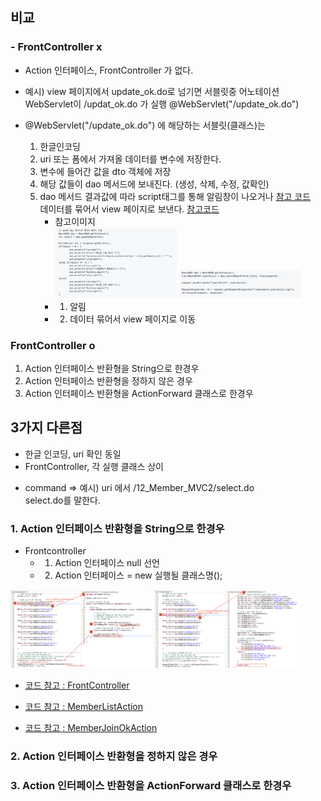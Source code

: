 ## 비교

### - FrontController x

- Action 인터페이스, FrontController 가 없다.
- 예시) view 페이지에서
  update_ok.do로 넘기면 서블릿중 어노테이션 WebServlet이 /updat_ok.do 가 실행
  @WebServlet("/update_ok.do")

- @WebServlet("/update_ok.do") 에 해당하는 서블릿(클래스)는
  1.  한글인코딩
  2.  uri 또는 폼에서 가져올 데이터를 변수에 저장한다.
  3.  변수에 들어간 값을 dto 객체에 저장
  4.  해당 값들이 dao 메서드에 보내진다. (생성, 삭제, 수정, 값확인)
  5.  dao 메서드 결과값에 따라 script태그를 통해 알림창이 나오거나 [참고 코드](<https://github.com/hyeah0/SmartWeb_Contents_WebApplication_developer_class/blob/main/5_web/05_jsp_databaseConnect/pr04_BOARD_%EA%B2%8C%EC%8B%9C%ED%8C%90(oracle%2Cmysql)_%EA%B2%80%EC%83%89%2C%EC%A1%B0%ED%9A%8C%EC%88%98%2Crownum%EC%88%98%EC%A0%95%2C%EC%82%AD%EC%A0%9C%EC%8B%9C%EB%B9%84%EB%B0%80%EB%B2%88%ED%98%B8/src/main/java/com/board/controller/UpdateOkServlet.md>)<br>
      데이터를 묶어서 view 페이지로 보낸다. [참고코드](<https://github.com/hyeah0/SmartWeb_Contents_WebApplication_developer_class/blob/main/5_web/05_jsp_databaseConnect/pr04_BOARD_%EA%B2%8C%EC%8B%9C%ED%8C%90(oracle%2Cmysql)_%EA%B2%80%EC%83%89%2C%EC%A1%B0%ED%9A%8C%EC%88%98%2Crownum%EC%88%98%EC%A0%95%2C%EC%82%AD%EC%A0%9C%EC%8B%9C%EB%B9%84%EB%B0%80%EB%B2%88%ED%98%B8/src/main/java/com/board/controller/SearchServlet.md>)
      - 참고이미지
          <div>
             <img src="https://github.com/hyeah0/SmartWeb_Contents_WebApplication_developer_class/blob/main/5_web/05_jsp_databaseConnect/img/FrontControllerCompare/FrontControllerX01.png" width="45%">
             <img src="https://github.com/hyeah0/SmartWeb_Contents_WebApplication_developer_class/blob/main/5_web/05_jsp_databaseConnect/img/FrontControllerCompare/FrontControllerX02.png" width="45%">
          </div>
      - 1. 알림
      - 2. 데이터 묶어서 view 페이지로 이동

### FrontController o

1. Action 인터페이스 반환형을 String으로 한경우
2. Action 인터페이스 반환형을 정하지 않은 경우
3. Action 인터페이스 반환형을 ActionForward 클래스로 한경우

## 3가지 다른점

- 한글 인코딩, uri 확인 동일
- FrontController, 각 실행 클래스 상이

* command => 예시) uri 에서 /12_Member_MVC2/select.do <br>
  select.do를 말한다.

### 1. Action 인터페이스 반환형을 String으로 한경우

- Frontcontroller
  - 1. Action 인터페이스 null 선언
  - 2. Action 인터페이스 = new 실행될 클래스명();

<div>
<img src="https://github.com/hyeah0/SmartWeb_Contents_WebApplication_developer_class/blob/main/5_web/05_jsp_databaseConnect/img/FrontControllerCompare/FrontControllerO01.png" width="45%">
<img src="https://github.com/hyeah0/SmartWeb_Contents_WebApplication_developer_class/blob/main/5_web/05_jsp_databaseConnect/img/FrontControllerCompare/FrontControllerO02.png" width="45%">
</div>

- [코드 참고 : FrontController](https://github.com/hyeah0/SmartWeb_Contents_WebApplication_developer_class/blob/main/5_web/05_jsp_databaseConnect/pr09_MEMBER10_FrontController%2CEL%2CJSTL/src/main/java/com/member/controller/FrontController.md)

- [코드 참고 : MemberListAction](https://github.com/hyeah0/SmartWeb_Contents_WebApplication_developer_class/blob/main/5_web/05_jsp_databaseConnect/pr09_MEMBER10_FrontController%2CEL%2CJSTL/src/main/java/com/member/action/MemberListAction.md)

- [코드 참고 : MemberJoinOkAction](https://github.com/hyeah0/SmartWeb_Contents_WebApplication_developer_class/blob/main/5_web/05_jsp_databaseConnect/pr09_MEMBER10_FrontController%2CEL%2CJSTL/src/main/java/com/member/action/MemberJoinOkAction.md)

### 2. Action 인터페이스 반환형을 정하지 않은 경우

### 3. Action 인터페이스 반환형을 ActionForward 클래스로 한경우
